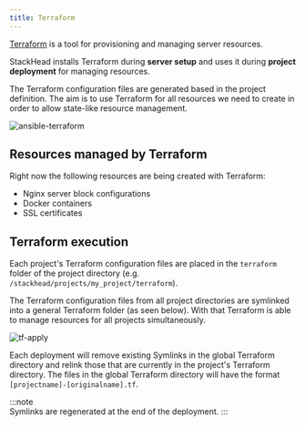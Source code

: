 ```yaml
---
title: Terraform
---
```


<a href="https://www.terraform.io/" target="_blank">Terraform</a> is a tool for provisioning and managing server resources.

StackHead installs Terraform during **server setup** and uses it during **project deployment** for managing resources.

The Terraform configuration files are generated based in the project definition.
The aim is to use Terraform for all resources we need to create in order to allow state-like resource management.

![ansible-terraform]

## Resources managed by Terraform

Right now the following resources are being created with Terraform:

* Nginx server block configurations
* Docker containers
* SSL certificates

## Terraform execution

Each project's Terraform configuration files are placed in the `terraform` folder of the project directory (e.g. `/stackhead/projects/my_project/terraform`).

The Terraform configuration files from all project directories are symlinked into a general Terraform folder (as seen below).
With that Terraform is able to manage resources for all projects simultaneously.

![tf-apply]

Each deployment will remove existing Symlinks in the global Terraform directory and relink those that are currently in the project's Terraform directory.
The files in the global Terraform directory will have the format `[projectname]-[originalname].tf`.

:::note  
Symlinks are regenerated at the end of the deployment.
:::  

[tf-apply]: /img/docs/terraform-files-structure.png "Applying Terraform changes"
[ansible-terraform]: /img/docs/ansible-terraform-interaction.png "StackHead Workflow: Ansible and Terraform"